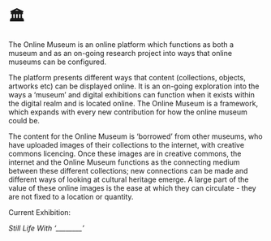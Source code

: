 # 🏛

The Online Museum is an online platform which functions as both a museum and as an on-going research project into ways that online museums can be configured.

The platform presents different ways that content (collections, objects, artworks etc) can be displayed online. It is an on-going exploration into the ways a ‘museum’ and digital exhibitions can function when it exists within the digital realm and is located online. The Online Museum is a framework, which expands with every new contribution for how the online museum could be. 

The content for the Online Museum is ‘borrowed’ from other museums, who have uploaded images of their collections to the internet, with creative commons licencing. Once these images are in creative commons, the internet and the Online Museum functions as the connecting medium between these different collections; new connections can be made and different ways of looking at cultural heritage emerge. A large part of the value of these online images is the ease at which they can circulate - they are not fixed to a location or quantity. 



Current Exhibition:

_Still Life With ‘\_\_\_\_\_\_\_\_’_
